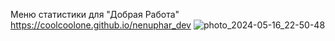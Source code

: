 Меню статистики для "Добрая Работа"
https://coolcoolone.github.io/nenuphar_dev
![photo_2024-05-16_22-50-48](https://github.com/CoolCoolOne/nenuphar_dev/assets/162994571/f2e90b0f-5672-4be3-8bd2-1613925ad4e5)

